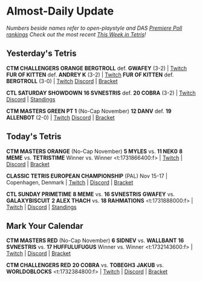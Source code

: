 # Almost-Daily Update
*Numbers beside names refer to open-playstyle and DAS [Premiere Poll rankings](https://docs.google.com/document/d/1Mmn24edltEMq6vdxZxhIAfyUS6F5SwlqIuQ6OmnVsi8/edit?tab=t.0)*
*Check out the most recent [This Week in Tetris](https://www.thisweekintetris.com/2024/10/this-week-in-tetris-september-17.html)!*
## Yesterday's Tetris
**CTM CHALLENGERS ORANGE**
**BERGTROLL** def. **GWAFEY** (3-2) | [Twitch](https://www.twitch.tv/videos/2303420083?t=00h16m50s)
**FUR OF KITTEN** def. **ANDREY K** (3-2) | [Twitch](https://www.twitch.tv/videos/2303420083?t=00h50m19s)
**FUR OF KITTEN** def. **BERGTROLL** (3-0) | [Twitch](https://www.twitch.tv/videos/2303420083?t=01h46m53s)
[Discord](https://go.ctm.gg/discord) | [Bracket](https://go.ctm.gg/event/ctm-november-2024/challengers-circuit/)

**CTL SATURDAY SHOWDOWN**
**16 SVNESTRIS** def. **20 COBRA** (3-2) | [Twitch](https://www.twitch.tv/videos/2303421244?t=01h52m33s)
[Discord](https://discord.com/invite/enhance) | [Standings](https://ctlscoreboard.herokuapp.com)

**CTM MASTERS GREEN PT 1** (No-Cap November)
**12 DANV** def. **19 ALLENBOT** (2-0) | [Twitch](https://www.twitch.tv/videos/2304142840?t=00h19m48s)
[Discord](https://go.ctm.gg/discord) | [Bracket](https://go.ctm.gg/event/ctm-november-2024/masters-event/)

## Today's Tetris
**CTM MASTERS ORANGE** (No-Cap November)
**5 MYLES** vs. **11 NEK0**
**8 MEME** vs. **TETRISTIME**
Winner vs. Winner
<t:1731866400:f> | [Twitch](https://twitch.tv/monthlytetris) | [Discord](https://go.ctm.gg/discord) | [Bracket](https://go.ctm.gg/event/ctm-november-2024/masters-event/)

**CLASSIC TETRIS EUROPEAN CHAMPIONSHIP** (PAL)
Nov 15-17 | Copenhagen, Denmark | [Twitch](https://twitch.tv/classictetriseurope) | [Discord](https://discord.gg/3GeaCYnKsB) | [Bracket](https://bit.ly/CTEC2024-standings)

**CTL SUNDAY PRIMETIME**
**8 MEME** vs. **16 SVNESTRIS**
**GWAFEY** vs. **GALAXYBISCUIT**
**2 ALEX THACH** vs. **18 RAHMATIONS**
<t:1731888000:f> | [Twitch](https://www.twitch.tv/classictetrisleague) | [Discord](https://discord.gg/QremKENyzQ) | [Standings](https://ctlscoreboard.herokuapp.com)

## Mark Your Calendar
**CTM MASTERS RED** (No-Cap November)
**6 SIDNEV** vs. **WALLBANT**
**16 SVNESTRIS** vs. **17 HUFFULUFUGUS**
Winner vs. Winner
<t:1732143600:f> | [Twitch](https://twitch.tv/monthlytetris) | [Discord](https://go.ctm.gg/discord) | [Bracket](https://go.ctm.gg/event/ctm-november-2024/masters-event/)

**CTM CHALLENGERS RED**
**20 COBRA** vs. **TOBEGH3**
**JAKUB** vs. **WORLDOBLOCKS**
<t:1732384800:f> | [Twitch](https://twitch.tv/monthlytetris) | [Discord](https://go.ctm.gg/discord) | [Bracket](https://go.ctm.gg/event/ctm-november-2024/challengers-circuit/)